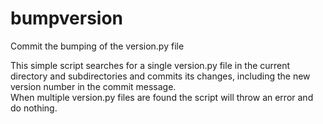 # bumpversion
Commit the bumping of the version.py file


This simple script searches for a single version.py file in the current directory and subdirectories and commits its changes, including the new version number in the commit message.  
When multiple version.py files are found the script will throw an error and do nothing.
